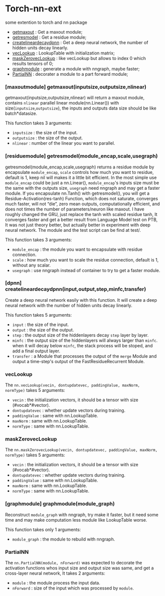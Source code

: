 # Torch-nn-ext
some extention to torch and nn package

 * [getmaxout](#getmaxout) : Get a maxout module;
 * [getresmodel](#getresmodel) : Get a residue module;
 * [createlineardecaydpnn](#createlineardecaydpnn) : Get a deep neural network, the number of hidden units decay linearly.
 * [vecLookup](#vecLookup) : LookupTable with initialization matrix;
 * [maskZerovecLookup](#maskZerovecLookup) : like vecLookup but allows to index 0 which results tensors of 0;
 * [graphmodule](#graphmodule) : generate a module with nngraph, maybe faster;
 * [PartialNN](#PartialNN) : decorater a module to a part forward module;

<a name='getmaxout'></a>
### [maxoutmodule] getmaxout(inputsize,outputsize,nlinear) ###
getmaxout(inputsize,outputsize,nlinear) will return a maxout module, contains `nlinear` parallel linear module(nn.Linear()) with size(`inputsize`,`outputsize`), the inputs and outputs data size should be like batch*datasize.

This function takes 3 arguments:
 * `inputsize` : the size of the input.
 * `outputsize` : the size of the output.
 * `nlinear` : number of the linear you want to parallel.

<a name='getresmodel'></a>
### [residuemodule] getresmodel(module_encap,scale,usegraph) ###
getresmodel(module_encap,scale,usegraph) returns a residue module by encapsulate `module_encap`, `scale` controls how much you want to residue, default is 1, keep nil will makes it a little bit efficient. In the most simple use `module_encap` could be just a nn.Linear(), `module_encap`'s inputs size must be the same with the outputs size, `usegraph` need nngraph and may get a faster module.
If you encapsulate nn.Tanh() with getresmodel(), you will get a Residue-Activation(res-tanh) Function, which does not saturate, converges much faster, will not “die”, zero mean outputs, computationally efficient, and does not times the number of parameters/neuron like maxout.
I have roughly changed the GRU, just replace the tanh with scaled residue tanh, It converges faster and get a better result from Language Model test on PTB, It was not just theory better, but actually better in experiment with deep neural network. The module and the test script can be find at test/.

This function takes 3 arguments:
 * `module_encap` : the module you want to encapsulate with residue connection.
 * `scale` : how much you want to scale the residue connection, default is 1, without any scalar.
 * `usegraph` : use nngraph instead of container to try to get a faster module.

<a name='createlineardecaydpnn'></a>
### [dpnn] createlineardecaydpnn(input,output,step,minfc,transfer) ###
Create a deep neural network easily with this function. It will create a deep neural network with the number of hidden units decay linearly.

This function takes 5 arguments:
 * `input` : the size of the input.
 * `output` : the size of the output.
 * `step` : the output size of the hiddenlayers decay `step` layer by layer.
 * `minfc` : the output size of the hiddenlayers will always larger than `minfc`. when it will decay below `minfc`, the stack process will be stoped, and add a final output layer.
 * `transfer` : a Module that processes the output of the `merge` Module and output a time-step's output of the FastResidueRecurrent Module.

<a name='vecLookup'></a>
### vecLookup ###

The `nn.vecLookup(vecin, dontupdatevec, paddingValue, maxNorm, normType)` takes 5 arguments:

 * `vecin` : the initialization vectors, it should be a tensor with size (#vocab*#vector).
 * `dontupdatevec` : whether update vectors during training.
 * `paddingValue` : same with nn.LookupTable.
 * `maxNorm` : same with nn.LookupTable.
 * `normType` : same with nn.LookupTable.

<a name='maskZerovecLookup'></a>
### maskZerovecLookup ###

The `nn.maskZerovecLookup(vecin, dontupdatevec, paddingValue, maxNorm, normType)` takes 5 arguments:

 * `vecin` : the initialization vectors, it should be a tensor with size (#vocab*#vector).
 * `dontupdatevec` : whether update vectors during training.
 * `paddingValue` : same with nn.LookupTable.
 * `maxNorm` : same with nn.LookupTable.
 * `normType` : same with nn.LookupTable.

<a name='graphmodule'></a>
### [graphmodule] graphmodule(module_graph) ###
Reconstruct `module_graph` with nngraph, try make it faster, but it need some time and may make computation less module like LookupTable worse.

This function takes only 1 arguments:
 * `module_graph` : the module to rebuild with nngraph.

<a name='PartialNN'></a>
### PartialNN ###

The `nn.PartialNN(module, nForward)` was expected to decorate the activation functions whos input size and output size was same, and get a cross-layer neural network, It takes 2 arguments:

 * `module` : the module process the input data.
 * `nForward` : size of the input which was processed by `module`.
